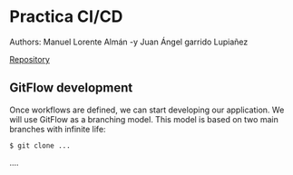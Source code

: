 # Practica CI/CD

Authors: Manuel Lorente Almán -y Juan Ángel garrido Lupiañez

[Repository](https://github.com/manulorente/mca-4.2-manuel.lorentea-juanangel.garridol-2023-ci)

## GitFlow development

Once workflows are defined, we can start developing our application. We will use GitFlow as a branching model. This model is based on two main branches with infinite life:

```
$ git clone ...
```

....
